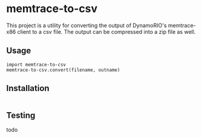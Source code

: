 # memtrace-to-csv

This project is a utility for converting the output of DynamoRIO's memtrace-x86 client to a csv file. The output can be compressed into a zip file as well. 

## Usage

```
import memtrace-to-csv
memtrace-to-csv.convert(filename, outname)
```

## Installation

```pip3 install memtrace-to-csv
```

## Testing

todo
